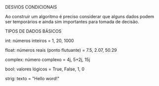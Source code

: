 DESVIOS CONDICIONAIS

Ao construir um algoritmo é preciso considerar que alguns dados podem ser temporários e ainda sim importantes para tomada de decisão. 


TIPOS DE DADOS BÁSICOS

int: números inteiros = 1, 20, 1000

float: números reais (ponto flutuante) = 7.5, 2.07, 50.29

complex: número complexo = 4j, 5+2j, 15j

bool: valores lógicos = True, False, 1, 0

strig: texto = "Hello word!"
